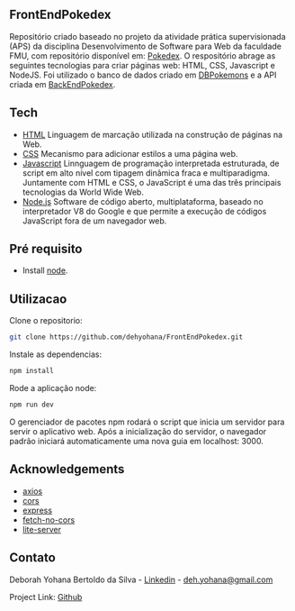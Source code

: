 ## FrontEndPokedex
Repositório criado baseado no projeto da atividade prática supervisionada (APS) da disciplina Desenvolvimento de Software para Web da faculdade FMU, com repositório disponível em: [Pokedex]. O respositório abrage as seguintes tecnologias para criar páginas web: HTML, CSS, Javascript e NodeJS. Foi utilizado o banco de dados criado em [DBPokemons] e a API criada em [BackEndPokedex]. 

[Pokedex]: <https://github.com/PokedexBCC/Pokedex>
[DBPokemons]: <https://github.com/dehyohana/DBPokemons>
[BackEndPokedex]: <https://github.com/dehyohana/BackEndPokedex>

## Tech
- [HTML] Linguagem de marcação utilizada na construção de páginas na Web.
- [CSS] Mecanismo para adicionar estilos a uma página web.
- [Javascript] Linnguagem de programação interpretada estruturada, de script em alto nível com tipagem dinâmica fraca e multiparadigma. Juntamente com HTML e CSS, o JavaScript é uma das três principais tecnologias da World Wide Web.
- [Node.js] Software de código aberto, multiplataforma, baseado no interpretador V8 do Google e que permite a execução de códigos JavaScript fora de um navegador web. 

[HTML]: <https://developer.mozilla.org/pt-BR/docs/Web/HTML>
[CSS]: <https://developer.mozilla.org/pt-BR/docs/Web/CSS>
[Javascript]: <https://developer.mozilla.org/pt-BR/docs/Web/JavaScript>
[Node.js]: <https://nodejs.org/en/>

## Pré requisito

- Install [node].

[node]: <https://www.digitalocean.com/community/tutorials/how-to-install-node-js-on-ubuntu-20-04>

## Utilizacao
Clone o repositorio:

```sh
git clone https://github.com/dehyohana/FrontEndPokedex.git
```

Instale as dependencias:

```sh
npm install
```

Rode a aplicação node:

```sh
npm run dev
```

O gerenciador de pacotes npm rodará o script que inicia um servidor para servir o aplicativo web. Após a inicialização do servidor, o navegador padrão iniciará automaticamente uma nova guia em localhost: 3000.

## Acknowledgements

* [axios](https://www.npmjs.com/package/axios)
* [cors](https://www.npmjs.com/package/cors)
* [express](https://www.npmjs.com/package/express)
* [fetch-no-cors](https://www.npmjs.com/package/fetch-no-cors)
* [lite-server](https://www.npmjs.com/package/lite-server)

## Contato

Deborah Yohana Bertoldo da Silva - [Linkedin](https://www.linkedin.com/in/deborah-yohana-bertoldo/) - deh.yohana@gmail.com

Project Link: [Github](https://github.com/dehyohana)
